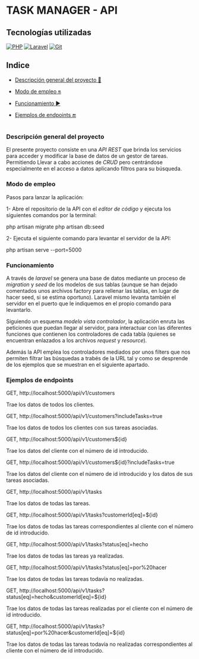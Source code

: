 # TASK MANAGER - API

## Tecnologías utilizadas

 [![PHP](https://img.shields.io/badge/PHP-777BB4?logo=php&logoColor=fff&style=flat)](https://www.php.net/docs.php) [![Laravel](https://img.shields.io/badge/Laravel-FF2D20?logo=laravel&logoColor=fff&style=flat)](https://laravel.com/docs/10.x/readme) [![Git](https://img.shields.io/badge/Git-F05032?logo=git&logoColor=fff&style=flat)](https://developer.mozilla.org/en-US/docs/Glossary/Git)

## Indice 

- [Descripción general del proyecto :speech_balloon:](#descripción-general-del-proyecto)

- [Modo de empleo :on:](#modo-de-empleo)

- [Funcionamiento :arrow_forward:](#funcionamiento) 

- [Ejemplos de endpoints :end:](#ejemplos-de-endpoints)  

#

### Descripción general del proyecto

El presente proyecto consiste en una *API REST* que brinda los servicios para acceder y modificar la base de datos de un gestor de tareas. Permitiendo Llevar a cabo acciones de *CRUD* pero centrándose especialmente en el acceso a datos aplicando filtros para su búsqueda.

### Modo de empleo

Pasos para lanzar la aplicación:

1- Abre el repositorio de la API con el *editor de código* y ejecuta los siguientes comandos por la terminal:

php artisan migrate
php artisan db:seed

2- Ejecuta el siguiente comando para levantar el servidor de la API:

php artisan serve --port=5000

### Funcionamiento

A través de *laravel* se genera una base de datos mediante un proceso de *migration* y *seed* de los modelos de sus tablas (aunque se han dejado comentados unos archivos factory para rellenar las tablas, en lugar de hacer seed, si se estima oportuno). Laravel mismo levanta también el servidor en el puerto que le indiquemos en el propio comando para levantarlo.

Siguiendo un esquema *modelo vista controlador*, la aplicación enruta las peticiones que puedan llegar al servidor, para interactuar con las diferentes funciones que contienen los controladores de cada tabla (quienes se encuentran enlazados a los archivos *request* y *resource*).

Además la API emplea los controladores mediados por unos filters que nos permiten filtrar las búsquedas a trabés de la URL tal y como se desprende de los ejemplos que se muestran en el siguiente apartado.

### Ejemplos de endpoints

GET, http://localhost:5000/api/v1/customers

Trae los datos de todos los clientes.

GET, http://localhost:5000/api/v1/customers?includeTasks=true

Trae los datos de todos los clientes con sus tareas asociadas.

GET, http://localhost:5000/api/v1/customers${id}

Trae los datos del cliente con el número de id introducido.

GET, http://localhost:5000/api/v1/customers${id}?includeTasks=true

Trae los datos del cliente con el número de id introducido y los datos de sus tareas asociadas.

GET, http://localhost:5000/api/v1/tasks

Trae los datos de todas las tareas.

GET, http://localhost:5000/api/v1/tasks?customerId[eq]=${id}

Trae los datos de todas las tareas correspondientes al cliente con el número de id introducido.

GET, http://localhost:5000/api/v1/tasks?status[eq]=hecho

Trae los datos de todas las tareas ya realizadas.

GET, http://localhost:5000/api/v1/tasks?status[eq]=por%20hacer

Trae los datos de todas las tareas todavía no realizadas.

GET, http://localhost:5000/api/v1/tasks?status[eq]=hecho&customerId[eq]=${id}

Trae los datos de todas las tareas realizadas por el cliente con el número de id introducido.

GET, http://localhost:5000/api/v1/tasks?status[eq]=por%20hacer&customerId[eq]=${id}

Trae los datos de todas las tareas todavía no realizadas correspondientes al cliente con el número de id introducido.
